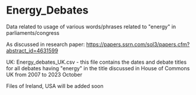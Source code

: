 # Energy_Debates
Data related to usage of various words/phrases related to "energy" in parliaments/congress

As discussed in research paper: https://papers.ssrn.com/sol3/papers.cfm?abstract_id=4631599

UK: Energy_debates_UK.csv - this file contains the dates and debate titles for all debates having "energy" in the title discussed in House of Commons UK from 2007 to 2023 October

Files of Ireland, USA will be added soon



